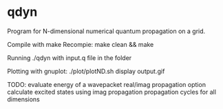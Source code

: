 # qdyn
Program for N-dimensional numerical quantum propagation on a grid.

Compile with make
Recompie: make clean && make

Running ./qdyn with input.q file in the folder

Plotting with gnuplot:
./plot/plotND.sh
display output.gif 

TODO:
evaluate energy of a wavepacket
real/imag propagation option
calculate excited states using imag propagation
propagation cycles for all dimensions

